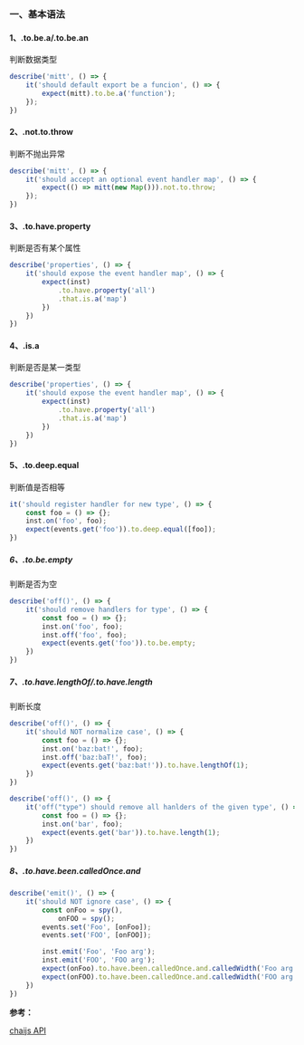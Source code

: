 ### 一、基本语法

#### 1、.to.be.a/.to.be.an

判断数据类型

```javascript
describe('mitt', () => {
    it('should default export be a funcion', () => {
        expect(mitt).to.be.a('function');
    });
})
```

#### 2、.not.to.throw

判断不抛出异常

```javascript
describe('mitt', () => {
    it('should accept an optional event handler map', () => {
        expect(() => mitt(new Map())).not.to.throw;
    });
})
```

#### 3、.to.have.property

判断是否有某个属性

```javascript
describe('properties', () => {
    it('should expose the event handler map', () => {
        expect(inst)
            .to.have.property('all')
            .that.is.a('map')
        })
    })
})
```

#### 4、.is.a

判断是否是某一类型

```javascript
describe('properties', () => {
    it('should expose the event handler map', () => {
        expect(inst)
            .to.have.property('all')
            .that.is.a('map')
        })
    })
})
```

#### 5、.to.deep.equal

判断值是否相等

```javascript
it('should register handler for new type', () => {
    const foo = () => {};
    inst.on('foo', foo);
    expect(events.get('foo')).to.deep.equal([foo]);
})
```

##### 6、.to.be.empty

判断是否为空

```javascript
describe('off()', () => {
    it('should remove handlers for type', () => {
        const foo = () => {};
        inst.on('foo', foo);
        inst.off('foo', foo);
        expect(events.get('foo')).to.be.empty;
    })
})
```

##### 7、.to.have.lengthOf/.to.have.length

判断长度

```javascript
describe('off()', () => {
    it('should NOT normalize case', () => {
        const foo = () => {};
        inst.on('baz:bat!', foo);
        inst.off('baz:baT!', foo);
        expect(events.get('baz:bat!')).to.have.lengthOf(1);
    })
})
```

```javascript
describe('off()', () => {
    it('off("type") should remove all hanlders of the given type', () => {
        const foo = () => {};
        inst.on('bar', foo);
        expect(events.get('bar')).to.have.length(1);
    })
})
```

##### 8、.to.have.been.calledOnce.and

```javascript
describe('emit()', () => {
    it('should NOT ignore case', () => {
        const onFoo = spy(),
            onFOO = spy();
        events.set('Foo', [onFoo]);
        events.set('FOO', [onFOO]);

        inst.emit('Foo', 'Foo arg');
        inst.emit('FOO', 'FOO arg');
        expect(onFoo).to.have.been.calledOnce.and.calledWidth('Foo arg');
        expect(onFOO).to.have.been.calledOnce.and.calledWidth('FOO arg');
    })
})
```

**参考：**

[chaijs API](https://www.chaijs.com/api/)